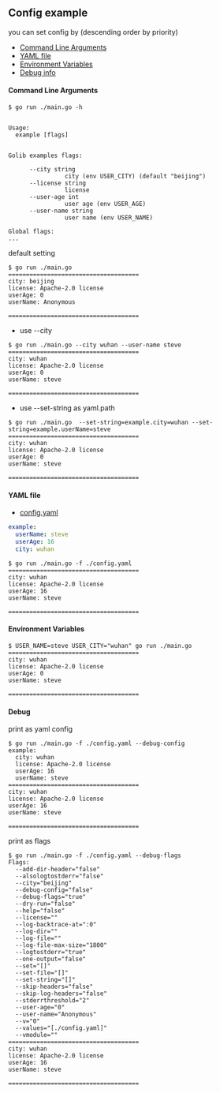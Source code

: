 ## Config example

you can set config by (descending order by priority)

- [Command Line Arguments](#command-line-arguments)
- [YAML file](#yaml-file)
- [Environment Variables](#environment-variables)
- [Debug info](#debug)

#### Command Line Arguments

```
$ go run ./main.go -h


Usage:
  example [flags]


Golib examples flags:

      --city string
                city (env USER_CITY) (default "beijing")
      --license string
                license
      --user-age int
                user age (env USER_AGE)
      --user-name string
                user name (env USER_NAME)

Global flags:
...
```

default setting
```
$ go run ./main.go
=====================================
city: beijing
license: Apache-2.0 license
userAge: 0
userName: Anonymous

=====================================
```

- use --city
```
$ go run ./main.go --city wuhan --user-name steve
=====================================
city: wuhan
license: Apache-2.0 license
userAge: 0
userName: steve

=====================================
```

- use --set-string as yaml.path
```
$ go run ./main.go  --set-string=example.city=wuhan --set-string=example.userName=steve
=====================================
city: wuhan
license: Apache-2.0 license
userAge: 0
userName: steve

=====================================
```

#### YAML file

- [config.yaml](./config.yaml)

```yaml
example:
  userName: steve
  userAge: 16
  city: wuhan
```

```shell
$ go run ./main.go -f ./config.yaml
=====================================
city: wuhan
license: Apache-2.0 license
userAge: 16
userName: steve

=====================================
```

#### Environment Variables
```
$ USER_NAME=steve USER_CITY="wuhan" go run ./main.go
=====================================
city: wuhan
license: Apache-2.0 license
userAge: 0
userName: steve

=====================================
```


#### Debug

print as yaml config
```
$ go run ./main.go -f ./config.yaml --debug-config
example:
  city: wuhan
  license: Apache-2.0 license
  userAge: 16
  userName: steve
=====================================
city: wuhan
license: Apache-2.0 license
userAge: 16
userName: steve

=====================================
```

print as flags
```
$ go run ./main.go -f ./config.yaml --debug-flags
Flags:
  --add-dir-header="false"
  --alsologtostderr="false"
  --city="beijing"
  --debug-config="false"
  --debug-flags="true"
  --dry-run="false"
  --help="false"
  --license=""
  --log-backtrace-at=":0"
  --log-dir=""
  --log-file=""
  --log-file-max-size="1800"
  --logtostderr="true"
  --one-output="false"
  --set="[]"
  --set-file="[]"
  --set-string="[]"
  --skip-headers="false"
  --skip-log-headers="false"
  --stderrthreshold="2"
  --user-age="0"
  --user-name="Anonymous"
  --v="0"
  --values="[./config.yaml]"
  --vmodule=""
=====================================
city: wuhan
license: Apache-2.0 license
userAge: 16
userName: steve

=====================================
```
